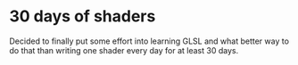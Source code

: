 # 30 days of shaders
Decided to finally put some effort into learning GLSL and what better way to do
that than writing one shader every day for at least 30 days.

